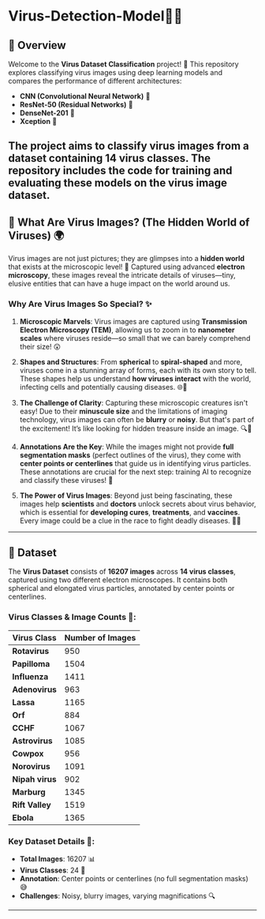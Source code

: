 # Virus-Detection-Model🦠🤖
## 📖 Overview

Welcome to the **Virus Dataset Classification** project! 🎉 This repository explores classifying virus images using deep learning models and compares the performance of different architectures:
- **CNN (Convolutional Neural Network)** 🧠
- **ResNet-50 (Residual Networks)** 🔄
- **DenseNet-201** 💪
- **Xception** 🚀

The project aims to classify virus images from a dataset containing 14 virus classes. The repository includes the code for training and evaluating these models on the virus image dataset.
---
## 🦠 What Are Virus Images? (The Hidden World of Viruses) 🌍

Virus images are not just pictures; they are glimpses into a **hidden world** that exists at the microscopic level! 🤯 Captured using advanced **electron microscopy**, these images reveal the intricate details of viruses—tiny, elusive entities that can have a huge impact on the world around us.

### Why Are Virus Images So Special? ✨
1. **Microscopic Marvels**: Virus images are captured using **Transmission Electron Microscopy (TEM)**, allowing us to zoom in to **nanometer scales** where viruses reside—so small that we can barely comprehend their size! 😲
   
2. **Shapes and Structures**: From **spherical** to **spiral-shaped** and more, viruses come in a stunning array of forms, each with its own story to tell. These shapes help us understand **how viruses interact** with the world, infecting cells and potentially causing diseases. 🌐🦠

3. **The Challenge of Clarity**: Capturing these microscopic creatures isn't easy! Due to their **minuscule size** and the limitations of imaging technology, virus images can often be **blurry** or **noisy**. But that's part of the excitement! It’s like looking for hidden treasure inside an image. 🔍💎

4. **Annotations Are the Key**: While the images might not provide **full segmentation masks** (perfect outlines of the virus), they come with **center points or centerlines** that guide us in identifying virus particles. These annotations are crucial for the next step: training AI to recognize and classify these viruses! 🤖

5. **The Power of Virus Images**: Beyond just being fascinating, these images help **scientists** and **doctors** unlock secrets about virus behavior, which is essential for **developing cures**, **treatments**, and **vaccines**. Every image could be a clue in the race to fight deadly diseases. 💪🧬

---


## 🦠 Dataset

The **Virus Dataset** consists of **16207 images** across **14 virus classes**, captured using two different electron microscopes. It contains both spherical and elongated virus particles, annotated by center points or centerlines.

### Virus Classes & Image Counts 📸:

| Virus Class       | Number of Images |
|-------------------|------------------|
| **Rotavirus**      | 950              |
| **Papilloma**      | 1504             |
| **Influenza**      | 1411             |
| **Adenovirus**     | 963              |
| **Lassa**          | 1165             |
| **Orf**            | 884              |
| **CCHF**           | 1067             |
| **Astrovirus**     | 1085             |
| **Cowpox**         | 956              |
| **Norovirus**      | 1091             |
| **Nipah virus**    | 902              |
| **Marburg**        | 1345             |
| **Rift Valley**    | 1519             |
| **Ebola**          | 1365             |

### Key Dataset Details 📸:
- **Total Images**: 16207 📊
- **Virus Classes**: 24 🦠
- **Annotation**: Center points or centerlines (no full segmentation masks) 😅
- **Challenges**: Noisy, blurry images, varying magnifications 🔍

---
